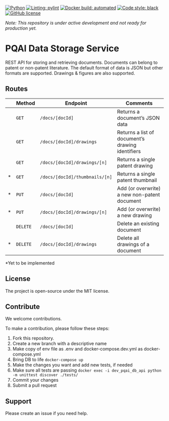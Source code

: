 [![Python](https://img.shields.io/badge/python-v3.8-blue)](https://www.python.org/)
[![Linting: pylint](https://img.shields.io/badge/linting-pylint-yellowgreen)](https://github.com/PyCQA/pylint)
[![Docker build: automated](https://img.shields.io/badge/docker%20build-automated-066da5)](https://www.docker.com/)
[![Code style: black](https://img.shields.io/badge/code%20style-black-000000.svg)](https://github.com/psf/black)
[![GitHub license](https://img.shields.io/github/license/pqaidevteam/pqai?style=plastic)](https://github.com/pqaidevteam/pqai/blob/master/LICENSE)

_Note: This repository is under active development and not ready for production yet._

# PQAI Data Storage Service

REST API for storing and retrieving documents. Documents can belong to patent or non-patent literature. The default format of data is JSON but other formats are supported. Drawings & figures are also supported.

## Routes

|      | Method   | Endpoint                       | Comments                                         |
| ---- | -------- | ------------------------------ | ------------------------------------------------ |
|      | `GET`    | `/docs/[docId]`                | Returns a document’s JSON data                   |
|      | `GET`    | `/docs/[docId]/drawings`       | Returns a list of document’s drawing identifiers |
|      | `GET`    | `/docs/[docId]/drawings/[n]`   | Returns a single patent drawing                  |
| *    | `GET`    | `/docs/[docId]/thumbnails/[n]` | Returns a single patent thumbnail                |
| *    | `PUT`    | `/docs/[docId]`                | Add (or overwrite) a new non-patent document     |
| *    | `PUT`    | `/docs/[docId]/drawings/[n]`   | Add (or overwrite) a new drawing                 |
|      | `DELETE` | `/docs/[docId]`                | Delete an existing document                      |
| *    | `DELETE` | `/docs/[docId]/drawings`       | Delete all drawings of a document                |

*Yet to be implemented

## License

The project is open-source under the MIT license.

## Contribute

We welcome contributions.

To make a contribution, please follow these steps:

1. Fork this repository.
2. Create a new branch with a descriptive name
3. Make copy of env file as .env and docker-compose.dev.yml as docker-compose.yml
4. Bring DB to life `docker-compose up`
5. Make the changes you want and add new tests, if needed
6. Make sure all tests are passing `docker exec -i dev_pqai_db_api python -m unittest discover ./tests/`
7. Commit your changes
8. Submit a pull request

## Support

Please create an issue if you need help.
